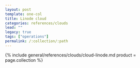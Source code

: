 ```yaml
---
layout: post
template: one-col
title: Linode cloud
categories: references/clouds
lead: ""
legacy: true
tags: ["operations"]
permalink: /:collection/:path
---
```




{% include general/references/clouds/cloud-linode.md  product = page.collection %}
